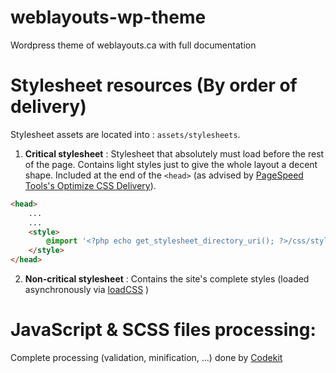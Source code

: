 # weblayouts-wp-theme
Wordpress theme of weblayouts.ca with full documentation




# Stylesheet resources (By order of delivery)
Stylesheet assets are located into : `assets/stylesheets`.



1. **Critical stylesheet** : Stylesheet that absolutely must load before the rest of the page. Contains light styles just to give the whole layout a decent shape. Included at the end of the `<head>` (as advised by [PageSpeed Tools's 
Optimize CSS Delivery](https://developers.google.com/speed/docs/insights/OptimizeCSSDelivery)).

```html
<head>
	...
	... 
	<style>
		@import '<?php echo get_stylesheet_directory_uri(); ?>/css/style-critical.css';
	</style>
</head>
```

2. **Non-critical stylesheet** : Contains the site's complete styles (loaded asynchronously via [loadCSS](https://gist.github.com/schilke/02357d9263ed28fc1769) )
 




# JavaScript &amp; SCSS files processing:
Complete processing (validation, minification, ...) done by [Codekit](https://codekitapp.com/) 







